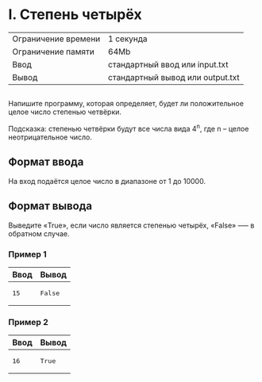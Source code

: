 ﻿
   <div class="header">
      <h1 class="title">I. Степень четырёх</h1>
      <table>
         <tbody><tr class="time-limit">
            <td class="property-title">Ограничение времени</td>
            <td>1&nbsp;секунда</td>
         </tr>
         <tr class="memory-limit">
            <td class="property-title">Ограничение памяти</td>
            <td>64Mb</td>
         </tr>
         <tr class="input-file">
            <td class="property-title">Ввод</td>
            <td colspan="1">стандартный ввод или input.txt</td>
         </tr>
         <tr class="output-file">
            <td class="property-title">Вывод</td>
            <td colspan="1">стандартный вывод или output.txt</td>
         </tr>
      </tbody></table>
   </div>
   <h2></h2>
   <div class="legend"><span style="">
         <p>Напишите программу, которая определяет, будет ли положительное целое число степенью четвёрки.</p></span><p>Подсказка: степенью четвёрки будут все числа вида <span class="tex-math-text">4<sup>n</sup></span>, где <span class="tex-math-text">n</span> – целое неотрицательное число.
      </p>
   </div>
   <h2>Формат ввода</h2>
   <div class="input-specification"><span style="">
         <p>На вход подаётся целое число в диапазоне от <span class="tex-math-text">1</span> до <span class="tex-math-text">10000</span>.
         </p></span></div>
   <h2>Формат вывода</h2>
   <div class="output-specification"><span style="">
         <p>Выведите «True», если число является степенью четырёх, «False» –— в обратном случае.</p></span></div>
   <h3>Пример 1</h3>
   <table class="sample-tests">
      <thead>
         <tr>
            <th>Ввод<div class="problem__copy-sample"></div></th>
            <th>Вывод<div class="problem__copy-sample"></div></th>
         </tr>
      </thead>
      <tbody>
         <tr>
            <td><pre>15
</pre></td>
            <td><pre>False</pre></td>
         </tr>
      </tbody>
   </table>
   <h3>Пример 2</h3>
   <table class="sample-tests">
      <thead>
         <tr>
            <th>Ввод<div class="problem__copy-sample"></div></th>
            <th>Вывод<div class="problem__copy-sample"></div></th>
         </tr>
      </thead>
      <tbody>
         <tr>
            <td><pre>16
</pre></td>
            <td><pre>True</pre></td>
         </tr>
      </tbody>
   </table>
